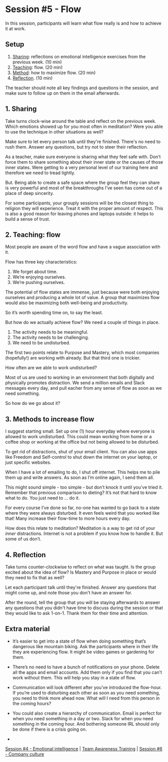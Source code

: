 # Session #5 - Flow

In this session, participants will learn what flow really is and how to achieve it at work.

## Setup
1. [Sharing](#1-sharing): reflections on emotional intelligence exercises from the previous week. (10 min)
2. [Teaching](#2-teaching-flow): flow. (20 min)
3. [Method](#3-methods-to-increase-flow): how to maximize flow. (20 min)
4. [Reflection](#4-reflection). (10 min)

The teacher should note all key findings and questions in the session, and make sure to follow up on them in the email afterwards.

## 1. Sharing
Take turns clock-wise around the table and reflect on the previous week. Which emotions showed up for you most often in meditation? Were you able to use the technique in other situations as well?

Make sure to let every person talk until they're finished. There's no need to rush them. Answer any questions, but try not to steer their reflection.

As a teacher, make sure everyone is sharing what they feel safe with. Don’t force them to share something about their inner state or the causes of those inner states. Were getting to a very personal level of our training here and therefore we need to tread lightly.

But. Being able to create a safe space where the group feel they can share is very powerful and most of the breakthroughs I’ve seen has come out of a place of deep sincerity.

For some participants, your grouply sessions will be the closest thing to religion they will experience. Treat it with the proper amount of respect. This is also a good reason for leaving phones and laptops outside: it helps to build a sense of trust.

## 2. Teaching: flow
Most people are aware of the word flow and have a vague association with it.

Flow has three key characteristics:
1. We forget about time.
2. We’re enjoying ourselves.
3. We’re pushing ourselves.

The potential of flow states are immense, just because were both enjoying ourselves and producing a whole lot of value. A group that maximizes flow would also be maximizing both well-being and productivity. 

So it’s worth spending time on, to say the least.

But how do we actually achieve flow? We need a couple of things in place.
1. The activity needs to be meaningful.
2. The activity needs to be challenging.
3. We need to be undisturbed.

The first two points relate to Purpose and Mastery, which most companies (hopefully!) are working with already. But that third one is trickier.

How often are we able to work undisturbed?

Most of us are used to working in an environment that both digitally and physically promotes distraction. We send a million emails and Slack messages every day, and pull eacher from any sense of flow as soon as we need something.

So how do we go about it?

## 3. Methods to increase flow
I suggest starting small. Set up one (1) hour everyday where everyone is allowed to work undisturbed. This could mean working from home or a coffee shop or working at the office but not being allowed to be disturbed.

To get rid of distractions, shut of your email client. You can also use apps like Freedom and Self-control to shut down the internet on your laptop, or just specific websites.

When I have a lot of emailing to do, I shut off internet. This helps me to pile them up and write answers. As soon as I’m online again, I send them all.

This might sound simple - too simple - but don’t knock it until you’ve tried it. Remember that previous comparison to dieting? It’s not that hard to know what to do. You just need to … do it.

For every course I’ve done so far, no-one has wanted to go back to a state where they were always disturbed. It even feels weird that you worked like that! Many increase their flow-time to more hours every day.

How does this relate to meditation? Meditation is a way to get rid of your *inner* distractions. Internet is not a problem if you know how to handle it. But some of us don’t.

## 4. Reflection
Take turns counter-clockwise to reflect on what was taught. Is the group excited about the idea of flow? Is Mastery and Purpose in place or would they need to fix that as well?

Let each participant talk until they're finished. Answer any questions that might come up, and note those you don't have an answer for.

After the round, tell the group that you will be staying afterwards to answer any questions that you didn't have time to discuss during the session or that they would like to ask 1-on-1. Thank them for their time and attention.

## Extra material
- It’s easier to get into a state of flow when doing something that’s dangerous like mountain biking. Ask the participants where in their life they are experiencing flow. It might be video games or gardening for them.
- There’s no need to have a bunch of notifications on your phone. Delete all the apps and email accounts. Add them only if you find that you can’t work without them. This will help you stay in a state of flow.
- Communication will look different after you’ve introduced the flow-hour. If you’re used to disturbing each other as soon as you need something, you need to think more ahead now. What will I need from this person in the coming hours?
- You could also create a hierarchy of communication. Email is perfect for when you need something in a day or two. Slack for when you need something in the coming hour. And bothering someone IRL should only be done if there is a crisis going on.

-

[Session #4 - Emotional intelligence](session-04-eq.md) | [Team Awareness Training](../../..) | [Session #6 - Company culture](session-06-company-culture.md)
